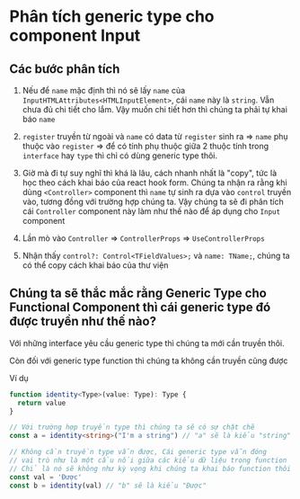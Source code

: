 # Phân tích generic type cho component Input

## Các bước phân tích

1. Nếu để `name` mặc định thì nó sẽ lấy `name` của `InputHTMLAttributes<HTMLInputElement>`, cái `name` này là `string`. Vẫn chưa đủ chi tiết cho lắm. Vậy muốn chi tiết hơn thì chúng ta phải tự khai báo `name`

2. `register` truyền từ ngoài và `name` có data từ `register` sinh ra => `name` phụ thuộc vào `register` => để có tính phụ thuộc giữa 2 thuộc tính trong `interface` hay `type` thì chỉ có dùng generic type thôi.

3. Giờ mà đi tự suy nghĩ thì khá là lâu, cách nhanh nhất là "copy", tức là học theo cách khai báo của react hook form. Chúng ta nhận ra rằng khi dùng `<Controller>` component thì `name` tự sinh ra dựa vào `control` truyền vào, tương đồng với trường hợp chúng ta. Vậy chúng ta sẽ đi phân tích cái `Controller` component này làm như thế nào để áp dụng cho `Input` component

4. Lần mò vào `Controller` => `ControllerProps` => `UseControllerProps`

5. Nhận thấy `control?: Control<TFieldValues>;` và `name: TName;`, chúng ta có thể copy cách khai báo của thư viện

## Chúng ta sẽ thắc mắc rằng Generic Type cho Functional Component thì cái generic type đó được truyền như thế nào?

Với những interface yêu cầu generic type thì chúng ta mới cần truyền thôi.

Còn đối với generic type function thì chúng ta không cần truyền cũng được

Ví dụ

```ts
function identity<Type>(value: Type): Type {
  return value
}

// Với trường hợp truyền type thì chúng ta sẽ có sự chặt chẽ
const a = identity<string>("I'm a string") // "a" sẽ là kiểu "string"

// Không cần truyền type vẫn được, Cái generic type vẫn đóng
// vai trò như là một cầu nối giữa các kiểu dữ liệu trong function
// Chỉ là nó sẽ không như kỳ vọng khi chúng ta khai báo function thôi
const val = 'Được'
const b = identity(val) // "b" sẽ là kiểu "Được"
```
